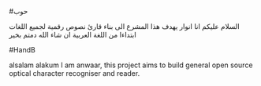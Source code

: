 #حوب 

السلام عليكم
انا انوار يهدف هذا المشرع الى بناء قارئ نصوص رقمية  لجميع اللغات ابتداءا من اللغة العربية  ان شاء الله
دمتم بخير 


#HandB 
 
 

alsalam alakum
I am anwaar, this project aims to build general open source optical character recogniser and reader.  
